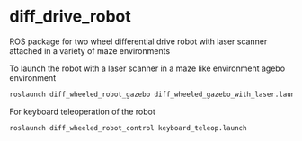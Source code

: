 # diff_drive_robot
ROS package for two wheel differential drive robot with laser scanner attached in a variety of maze environments

To launch the robot with a laser scanner in a maze like environment agebo environment
```python
roslaunch diff_wheeled_robot_gazebo diff_wheeled_gazebo_with_laser.launch 
```
For keyboard teleoperation of the robot
```python
roslaunch diff_wheeled_robot_control keyboard_teleop.launch  
```
